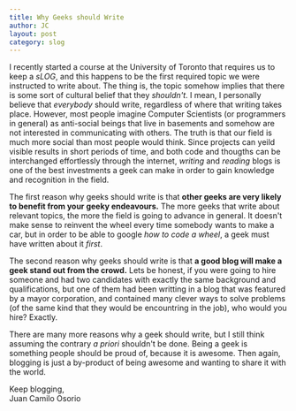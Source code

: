 ```yaml
---
title: Why Geeks should Write
author: JC
layout: post
category: slog
---
```


I recently started a course at the University of Toronto that requires us to keep a *sLOG*, and this happens to be the first required topic we were instructed to write about. The thing is, the topic somehow implies that there is some sort of cultural belief that they *shouldn't*. I mean, I personally believe that *everybody* should write, regardless of where that writing takes place. However, most people imagine Computer Scientists (or programmers in general) as anti-social beings that live in basements and somehow are not interested in communicating with others. The truth is that our field is much more social than most people would think. Since projects can yeild visible results in short periods of time, and both code and thougths can be interchanged effortlessly through the internet, *writing* and *reading* blogs is one of the best investments a geek can make in order to gain knowledge and recognition in the field.

The first reason why geeks should write is that **other geeks are very likely to benefit from your geeky endeavours.** The more geeks that write about relevant topics, the more the field is going to advance in general. It doesn't make sense to reinvent the wheel every time somebody wants to make a car, but in order to be able to google *how to code a wheel*, a geek must have written about it *first*.

The second reason why geeks should write is that **a good blog will make a geek stand out from the crowd.** Lets be honest, if you were going to hire someone and had two candidates with exactly the same background and qualifications, but one of them had been writting in a blog that was featured by a mayor corporation, and contained many clever ways to solve problems (of the same kind that they would be encountring in the job), who would you hire? Exactly.

There are many more reasons why a geek should write, but I still think assuming the contrary *a priori* shouldn't be done. Being a geek is something people should be proud of, because it is awesome. Then again, blogging is just a by-product of being awesome and wanting to share it with the world.

Keep blogging,  
Juan Camilo Osorio